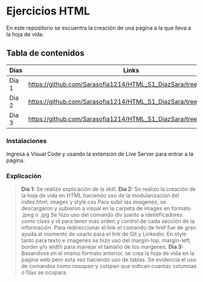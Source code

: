 # Ejercicios HTML
En este repositorio se escuentra la creación de una página a la que lleva a la hoja de vida.

## Tabla de contenidos
| Días| Links  |
|--|--|
| Dia 1 |  https://github.com/Sarasofia1214/HTML_S1_DiazSara/tree/master/Dia1 |
| Dia 2 |  https://github.com/Sarasofia1214/HTML_S1_DiazSara/tree/master/Dia2 |
| Dia 3 |  https://github.com/Sarasofia1214/HTML_S1_DiazSara/tree/master/Dia3 |



### Instalaciones 
Ingresa a Visual Code y usando la extensión de Live Server para entrar a la página.

### Explicación
>**Dia 1:** Se realizo explicación de la skill.
>**Dia 2:** Se realizo la creación de la hoja de vida en HTML haciendo uso de la modularización del index.html, images y style.css
>Para subir las imagenes, se descargaron y subieron a visual en la carpeta de images en formato .jpeg o .jpg
>Se hizo uso del comando div juanto a identificadores como class y id para tener mas orden y control de cada sección de la información.
>Para redireccionar el link el comando de href fue de gran ayuda al momento de usarlo para el link de Git y Linkedin.
>En style tanto para texto e imagenes se hizo uso del margin-top, margin-left, border y/o width para manejar el tamaño de los margenes.
>**Dia 3:** Basandose en el mismo formato anterior, se crea la hoja de vida en la pagina web pero esta vez haciendo uso de tablas.
>Se evidencia el uso de comandos como rowspan y colspan que indican cuantas columnas o filas se ocupara.
